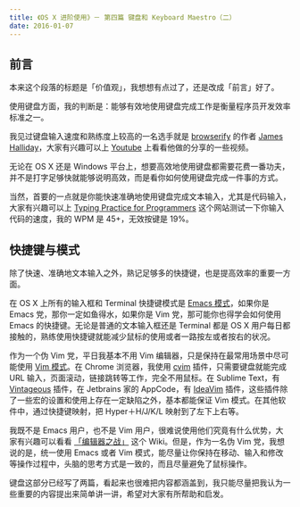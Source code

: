 ```yaml
---
title: 《OS X 进阶使用》－ 第四篇 键盘和 Keyboard Maestro（二）
date: 2016-01-07
---
```


## 前言
本来这个段落的标题是「价值观」，我想想有点过了，还是改成「前言」好了。

使用键盘方面，我的判断是：能够有效地使用键盘完成工作是衡量程序员开发效率标准之一。

我见过键盘输入速度和熟练度上较高的一名选手就是 [browserify](http://browserify.org) 的作者 [James Halliday](http://substack.net)，大家有兴趣可以上 [Youtube](https://m.youtube.com/results?q=james%20halliday%20substack&sm=1) 上看看他做的分享的一些视频。

无论在 OS X 还是 Windows 平台上，想要高效地使用键盘都需要花费一番功夫，并不是打字足够快就能够说明高效，而是看你如何使用键盘完成一件事的方式。

当然，首要的一点就是你能快速准确地使用键盘完成文本输入，尤其是代码输入，大家有兴趣可以上 [Typing Practice for Programmers](http://typing.io) 这个网站测试一下你输入代码的速度，我的 WPM 是 45+，无效按键是 19%。

## 快捷键与模式
除了快速、准确地文本输入之外，熟记足够多的快捷键，也是提高效率的重要一方面。

在 OS X 上所有的输入框和 Terminal 快捷键模式是 [Emacs 模式](http://jblevins.org/log/kbd)，如果你是 Emacs 党，那你一定如鱼得水，如果你是 Vim 党，那可能你也得学会如何使用 Emacs 的快捷键。无论是普通的文本输入框还是 Terminal 都是 OS X 用户每日都接触的，熟练使用快捷键就能减少鼠标的使用或者一路按左或者按右的状况。

作为一个伪 Vim 党，平日我基本不用 Vim 编辑器，只是保持在最常用场景中尽可能使用 [Vim 模式](https://en.m.wikibooks.org/wiki/Learning_the_vi_Editor/Vim/Modes)。在 Chrome 浏览器，我使用 [cvim](https://chrome.google.com/webstore/detail/cvim/ihlenndgcmojhcghmfjfneahoeklbjjh?hl=en) 插件，只需要键盘就能完成 URL 输入，页面滚动，链接跳转等工作，完全不用鼠标。在 Sublime Text，有 [Vintageous](https://github.com/guillermooo/Vintageous) 插件，在 Jetbrains 家的 AppCode，有 [IdeaVim](https://github.com/JetBrains/ideavim) 插件，这些插件除了一些宏的设置和使用上存在一定缺陷之外，基本都能保证 Vim 模式。在其他软件中，通过快捷键映射，把 Hyper＋H/J/K/L 映射到了左下上右等。

我既不是 Emacs 用户，也不是 Vim 用户，很难说使用他们究竟有什么优势，大家有兴趣可以看看 [「编辑器之战」](https://zh.wikipedia.org/zh/%E7%BC%96%E8%BE%91%E5%99%A8%E4%B9%8B%E6%88%98) 这个 Wiki。但是，作为一名伪 Vim 党，我想说的是，统一使用 Emacs 或者 Vim 模式，能尽量让你保持在移动、输入和修改等操作过程中，头脑的思考方式是一致的，而且尽量避免了鼠标操作。

键盘这部分已经写了两篇，看起来也很难把内容都涵盖到，我只能尽量把我认为一些重要的内容提出来简单讲一讲，希望对大家有所帮助和启发。
